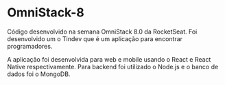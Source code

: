 # OmniStack-8

Código desenvolvido na semana OmniStack 8.0 da RocketSeat. Foi desenvolvido um o Tindev que é um aplicação para encontrar programadores.

A aplicação foi desenvolvida para web e mobile usando o React e React Native respectivamente. Para backend foi utilizado o Node.js e o banco de dados foi o MongoDB.
